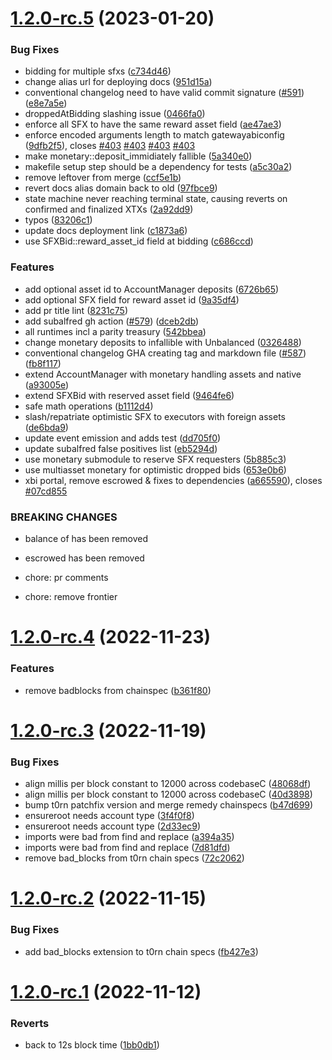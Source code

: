 # [1.2.0-rc.5](https://github.com/t3rn/t3rn/compare/v1.2.0-rc.4...v1.2.0-rc.5) (2023-01-20)


### Bug Fixes

* bidding for multiple sfxs ([c734d46](https://github.com/t3rn/t3rn/commit/c734d466aad47091b0429b2db1d9841d2835301a))
* change alias url for deploying docs ([951d15a](https://github.com/t3rn/t3rn/commit/951d15af7376a6cdab73662837514d246365c01b))
* conventional changelog need to have valid commit signature ([#591](https://github.com/t3rn/t3rn/issues/591)) ([e8e7a5e](https://github.com/t3rn/t3rn/commit/e8e7a5e96635862e34bb0d4092e4987bceb1ddf5))
* droppedAtBidding slashing issue ([0466fa0](https://github.com/t3rn/t3rn/commit/0466fa0521e52b8f14c1842adedc181c733d6347))
* enforce all SFX to have the same reward asset field ([ae47ae3](https://github.com/t3rn/t3rn/commit/ae47ae333c98ba7f0748aaf2f7d63dbc5d2e0f6a))
* enforce encoded arguments length to match gatewayabiconfig ([9dfb2f5](https://github.com/t3rn/t3rn/commit/9dfb2f5db4de627479c800ca1a47b986b8347d08)), closes [#403](https://github.com/t3rn/t3rn/issues/403) [#403](https://github.com/t3rn/t3rn/issues/403) [#403](https://github.com/t3rn/t3rn/issues/403) [#403](https://github.com/t3rn/t3rn/issues/403)
* make monetary::deposit_immidiately fallible ([5a340e0](https://github.com/t3rn/t3rn/commit/5a340e0e182caa158bd20505f02797ef76e0a95c))
* makefile setup step should be a dependency for tests ([a5c30a2](https://github.com/t3rn/t3rn/commit/a5c30a20c6ad0960388967e59ad8a685ed98083b))
* remove leftover from merge ([ccf5e1b](https://github.com/t3rn/t3rn/commit/ccf5e1b273bf0248c0bd5cd5b856bb7e3e8536e1))
* revert docs alias domain back to old ([97fbce9](https://github.com/t3rn/t3rn/commit/97fbce9ecd18b850c551d55aeee20e7bb0e330b5))
* state machine never reaching terminal state, causing reverts on confirmed and finalized XTXs ([2a92dd9](https://github.com/t3rn/t3rn/commit/2a92dd91f477dfcea7886e4e5ddab3651de47bc4))
* typos ([83206c1](https://github.com/t3rn/t3rn/commit/83206c1bae769bd0e40e7026fa543dbb79dc932a))
* update docs deployment link ([c1873a6](https://github.com/t3rn/t3rn/commit/c1873a606c330eb31d2a4ab6cc5dc3ed27d4d1e4))
* use SFXBid::reward_asset_id field at bidding ([c686ccd](https://github.com/t3rn/t3rn/commit/c686ccd9bd54c6096df87366cca72429db6bb494))


### Features

* add optional asset id to AccountManager deposits ([6726b65](https://github.com/t3rn/t3rn/commit/6726b654ccec969bb92bf7e1803ac78569498ba8))
* add optional SFX field for reward asset id ([9a35df4](https://github.com/t3rn/t3rn/commit/9a35df41ec43693d2e964abbcf81e67a7535bfc9))
* add pr title lint ([8231c75](https://github.com/t3rn/t3rn/commit/8231c75dfd8c41683d1f2d9aa48ea0368380bd6c))
* add subalfred gh action ([#579](https://github.com/t3rn/t3rn/issues/579)) ([dceb2db](https://github.com/t3rn/t3rn/commit/dceb2db083f6f6918a27956371be01c637e9788a))
* all runtimes incl a parity treasury ([542bbea](https://github.com/t3rn/t3rn/commit/542bbea88dbcf79a183162c7a0ff83d7d62251f4))
* change monetary deposits to infallible with Unbalanced ([0326488](https://github.com/t3rn/t3rn/commit/03264883e18b59d077e4a2da3b5891417cca3890))
* conventional changelog GHA creating tag and markdown file  ([#587](https://github.com/t3rn/t3rn/issues/587)) ([fb8f117](https://github.com/t3rn/t3rn/commit/fb8f1172112073d5b09fd296e92c5e1d95bf5c54))
* extend AccountManager with monetary handling assets and native ([a93005e](https://github.com/t3rn/t3rn/commit/a93005eef4bd6f27e6661fd8290a5461f5fa2d3d))
* extend SFXBid with reserved asset field ([9464fe6](https://github.com/t3rn/t3rn/commit/9464fe68cb2d4f3397fa70a3076f3b7d4e7f7ac6))
* safe math operations ([b1112d4](https://github.com/t3rn/t3rn/commit/b1112d45185e50efe30d60d7ea4aad83231543a6))
* slash/repatriate optimistic SFX to executors with foreign assets ([de6bda9](https://github.com/t3rn/t3rn/commit/de6bda97d770084443939e1f9f605dd3b5694758))
* update event emission and adds test ([dd705f0](https://github.com/t3rn/t3rn/commit/dd705f03363e67bba4436974c2284ad9b08a38ba))
* update subalfred false positives list ([eb5294d](https://github.com/t3rn/t3rn/commit/eb5294d9575e1215c06068227703117b340acff8))
* use monetary submodule to reserve SFX requesters ([5b885c3](https://github.com/t3rn/t3rn/commit/5b885c369ec8894df75a5e9026f8fc5c8d60ebbc))
* use multiasset monetary for optimistic dropped bids ([653e0b6](https://github.com/t3rn/t3rn/commit/653e0b62e8d09dfb358dce20dfee0815f8fe097f))
* xbi portal, remove escrowed & fixes to dependencies ([a665590](https://github.com/t3rn/t3rn/commit/a665590c85e5d0c7b343bc52acd848469d6a50df)), closes [#07cd855](https://github.com/t3rn/t3rn/issues/07cd855)


### BREAKING CHANGES

* balance of has been removed
* escrowed has been removed

* chore: pr comments

* chore: remove frontier



# [1.2.0-rc.4](https://github.com/t3rn/t3rn/compare/v1.2.0-rc.3...v1.2.0-rc.4) (2022-11-23)


### Features

* remove badblocks from chainspec ([b361f80](https://github.com/t3rn/t3rn/commit/b361f80b293124223233fd38313863bc3901cf60))



# [1.2.0-rc.3](https://github.com/t3rn/t3rn/compare/v1.2.0-rc.2...v1.2.0-rc.3) (2022-11-19)


### Bug Fixes

* align millis per block constant to 12000 across codebaseC ([48068df](https://github.com/t3rn/t3rn/commit/48068df610c2376dc4b053e43e4d3001a63d1e74))
* align millis per block constant to 12000 across codebaseC ([40d3898](https://github.com/t3rn/t3rn/commit/40d38986ed562c527114eb0891c7918dc1268c14))
* bump t0rn patchfix version and merge remedy chainspecs ([b47d699](https://github.com/t3rn/t3rn/commit/b47d6992661c273e5edfdf03f4b2183667a72512))
* ensureroot needs account type ([3f4f0f8](https://github.com/t3rn/t3rn/commit/3f4f0f83fae4a99352ddc55cc2495b31590b8973))
* ensureroot needs account type ([2d33ec9](https://github.com/t3rn/t3rn/commit/2d33ec9abd61b553cc2f3262d2f99116573a0bc6))
* imports were bad from find and replace ([a394a35](https://github.com/t3rn/t3rn/commit/a394a3507577a592b492c976184cbbca8195c8fc))
* imports were bad from find and replace ([7d81dfd](https://github.com/t3rn/t3rn/commit/7d81dfdeeda1af88e2c86e8f3efdf0ab37cbcaa6))
* remove bad_blocks from t0rn chain specs ([72c2062](https://github.com/t3rn/t3rn/commit/72c206295e2d5cf52630cce67f764ee49b175568))



# [1.2.0-rc.2](https://github.com/t3rn/t3rn/compare/v1.2.0-rc.1...v1.2.0-rc.2) (2022-11-15)


### Bug Fixes

* add bad_blocks extension to t0rn chain specs ([fb427e3](https://github.com/t3rn/t3rn/commit/fb427e3eb801449a4027951b3bd0a2469b8a16ac))



# [1.2.0-rc.1](https://github.com/t3rn/t3rn/compare/v1.2.0-rc.0...v1.2.0-rc.1) (2022-11-12)


### Reverts

* back to 12s block time ([1bb0db1](https://github.com/t3rn/t3rn/commit/1bb0db16221a7cdedd872679969b816beebb2797))



